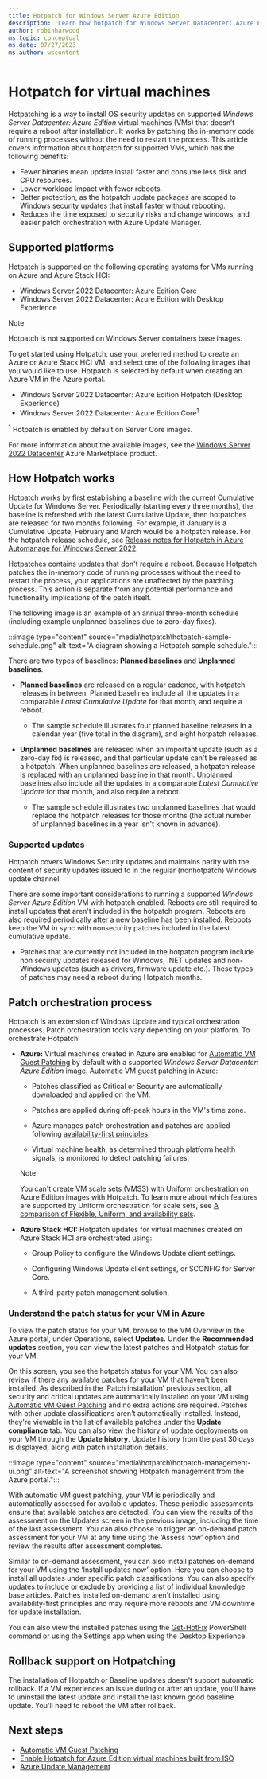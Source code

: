 ```yaml
---
title: Hotpatch for Windows Server Azure Edition
description: 'Learn how hotpatch for Windows Server Datacenter: Azure Edition works and how to enable it'
author: robinharwood
ms.topic: conceptual
ms.date: 07/27/2023
ms.author: wscontent
---
```


# Hotpatch for virtual machines

Hotpatching is a way to install OS security updates on supported _Windows Server Datacenter: Azure
Edition_ virtual machines (VMs) that doesn’t require a reboot after installation. It works by
patching the in-memory code of running processes without the need to restart the process. This
article covers information about hotpatch for supported VMs, which has the following benefits:

- Fewer binaries mean update install faster and consume less disk and CPU resources.
- Lower workload impact with fewer reboots.
- Better protection, as the hotpatch update packages are scoped to Windows security updates that
  install faster without rebooting.
- Reduces the time exposed to security risks and change windows, and easier patch orchestration with
  Azure Update Manager.

## Supported platforms

Hotpatch is supported on the following operating systems for VMs running on Azure and Azure Stack
HCI:

- Windows Server 2022 Datacenter: Azure Edition Core
- Windows Server 2022 Datacenter: Azure Edition with Desktop Experience

> [!NOTE]
> Hotpatch is not supported on Windows Server containers base images.

To get started using Hotpatch, use your preferred method to create an Azure or Azure Stack HCI VM,
and select one of the following images that you would like to use. Hotpatch is selected by default
when creating an Azure VM in the Azure portal.

- Windows Server 2022 Datacenter: Azure Edition Hotpatch (Desktop Experience)
- Windows Server 2022 Datacenter: Azure Edition Core<sup>1</sup>

<sup>1</sup> Hotpatch is enabled by default on Server Core images.

For more information about the available images, see the
[Windows Server 2022 Datacenter](https://aka.ms/hotpatchondesktopnewimage) Azure Marketplace
product.

## How Hotpatch works

Hotpatch works by first establishing a baseline with the current Cumulative Update for Windows
Server. Periodically (starting every three months), the baseline is refreshed with the latest
Cumulative Update, then hotpatches are released for two months following. For example, if January is
a Cumulative Update, February and March would be a hotpatch release. For the hotpatch release
schedule, see
[Release notes for Hotpatch in Azure Automanage for Windows Server 2022](https://support.microsoft.com/topic/release-notes-for-hotpatch-in-azure-automanage-for-windows-server-2022-4e234525-5bd5-4171-9886-b475dabe0ce8).

Hotpatches contains updates that don't require a reboot. Because Hotpatch patches the in-memory code
of running processes without the need to restart the process, your applications are unaffected by
the patching process. This action is separate from any potential performance and functionality
implications of the patch itself.

The following image is an example of an annual three-month schedule (including example unplanned
baselines due to zero-day fixes).

:::image type="content" source="media\hotpatch\hotpatch-sample-schedule.png" alt-text="A diagram showing a Hotpatch sample schedule.":::

There are two types of baselines: **Planned baselines** and **Unplanned baselines**.

- **Planned baselines** are released on a regular cadence, with hotpatch releases in between.
  Planned baselines include all the updates in a comparable _Latest Cumulative Update_ for that
  month, and require a reboot.

  - The sample schedule illustrates four planned baseline releases in a calendar year (five total in
    the diagram), and eight hotpatch releases.

- **Unplanned baselines** are released when an important update (such as a zero-day fix) is
  released, and that particular update can't be released as a hotpatch. When unplanned baselines are
  released, a hotpatch release is replaced with an unplanned baseline in that month. Unplanned
  baselines also include all the updates in a comparable _Latest Cumulative Update_ for that month,
  and also require a reboot.

  - The sample schedule illustrates two unplanned baselines that would replace the hotpatch releases
    for those months (the actual number of unplanned baselines in a year isn't known in advance).

### Supported updates

Hotpatch covers Windows Security updates and maintains parity with the content of security updates
issued to in the regular (nonhotpatch) Windows update channel.

There are some important considerations to running a supported _Windows Server Azure Edition_ VM
with hotpatch enabled. Reboots are still required to install updates that aren't included in the
hotpatch program. Reboots are also required periodically after a new baseline has been installed.
Reboots keep the VM in sync with nonsecurity patches included in the latest cumulative update.

- Patches that are currently not included in the hotpatch program include non security updates
  released for Windows, .NET updates and non-Windows updates (such as drivers, firmware update
  etc.). These types of patches may need a reboot during Hotpatch months.

## Patch orchestration process

Hotpatch is an extension of Windows Update and typical orchestration processes. Patch orchestration
tools vary depending on your platform. To orchestrate Hotpatch:

- **Azure:** Virtual machines created in Azure are enabled for
  [Automatic VM Guest Patching](/azure/virtual-machines/automatic-vm-guest-patching) by default with
  a supported _Windows Server Datacenter: Azure Edition_ image. Automatic VM guest patching in
  Azure:

  - Patches classified as Critical or Security are automatically downloaded and applied on the VM.

  - Patches are applied during off-peak hours in the VM's time zone.

  - Azure manages patch orchestration and patches are applied following
    [availability-first principles](/azure/virtual-machines/automatic-vm-guest-patching#availability-first-updates).

  - Virtual machine health, as determined through platform health signals, is monitored to detect
    patching failures.

  > [!NOTE]
  > You can't create VM scale sets (VMSS) with Uniform orchestration on Azure Edition images with Hotpatch. To learn more about which features are supported by Uniform orchestration for scale sets, see [A comparison of Flexible, Uniform, and availability sets](/azure/virtual-machine-scale-sets/virtual-machine-scale-sets-orchestration-modes).

- **Azure Stack HCI:** Hotpatch updates for virtual machines created on Azure Stack HCI are
  orchestrated using:

  - Group Policy to configure the Windows Update client settings.

  - Configuring Windows Update client settings, or SCONFIG for Server Core.

  - A third-party patch management solution.

### Understand the patch status for your VM in Azure

To view the patch status for your VM, browse to the VM Overview in the Azure portal, under
Operations, select **Updates**. Under the **Recommended updates** section, you can view the latest
patches and Hotpatch status for your VM.

On this screen, you see the hotpatch status for your VM. You can also review if there any available
patches for your VM that haven't been installed. As described in the ‘Patch installation’ previous
section, all security and critical updates are automatically installed on your VM using
[Automatic VM Guest Patching](/azure/virtual-machines/automatic-vm-guest-patching) and no extra
actions are required. Patches with other update classifications aren't automatically installed.
Instead, they're viewable in the list of available patches under the **Update compliance** tab. You
can also view the history of update deployments on your VM through the **Update history**. Update
history from the past 30 days is displayed, along with patch installation details.

:::image type="content" source="media\hotpatch\hotpatch-management-ui.png" alt-text="A screenshot showing Hotpatch management from the Azure portal.":::

With automatic VM guest patching, your VM is periodically and automatically assessed for available
updates. These periodic assessments ensure that available patches are detected. You can view the
results of the assessment on the Updates screen in the previous image, including the time of the
last assessment. You can also choose to trigger an on-demand patch assessment for your VM at any
time using the ‘Assess now’ option and review the results after assessment completes.

Similar to on-demand assessment, you can also install patches on-demand for your VM using the
‘Install updates now’ option. Here you can choose to install all updates under specific patch
classifications. You can also specify updates to include or exclude by providing a list of
individual knowledge base articles. Patches installed on-demand aren't installed using
availability-first principles and may require more reboots and VM downtime for update installation.

You can also view the installed patches using the
[Get-HotFix](/powershell/module/microsoft.powershell.management/get-hotfix) PowerShell command or
using the Settings app when using the Desktop Experience.

## Rollback support on Hotpatching

The installation of Hotpatch or Baseline updates doesn't support automatic rollback. If a VM
experiences an issue during or after an update, you'll have to uninstall the latest update and
install the last known good baseline update. You'll need to reboot the VM after rollback.

## Next steps

- [Automatic VM Guest Patching](/azure/virtual-machines/automatic-vm-guest-patching)
- [Enable Hotpatch for Azure Edition virtual machines built from ISO](enable-hotpatch-azure-edition.md)
- [Azure Update Management](/azure/automation/update-management/overview)
